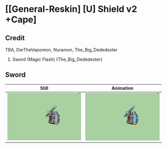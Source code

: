 # [\[General-Reskin\] \[U\] Shield v2 +Cape]

## Credit

TBA, DerTheVaporeon, Nuramon, The_Big_Dededester

1. Sword (Magic Flash) {The_Big_Dededester}
	
## Sword

| Still | Animation |
| :---: | :-------: |
| ![Sword still](./Sword_000.png) | ![Sword animation](./Sword.gif) |
